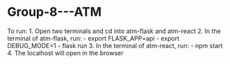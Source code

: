 # Group-8---ATM

To run:
    1. Open two terminals and cd into atm-flask and atm-react
    2. In the terminal of atm-flask, run:
        - export FLASK_APP=api
        - export DEBUG_MODE=1
        - flask run
    3. In the terminal of atm-react, run:
        - npm start
    4. The localhost will open in the browser
